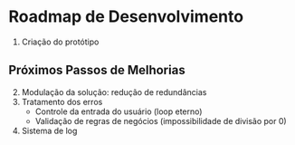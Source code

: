 # Roadmap de Desenvolvimento

1. Criação do protótipo

## Próximos Passos de Melhorias

2. Modulação da solução: redução de redundâncias
3. Tratamento dos erros
    * Controle da entrada do usuário (loop eterno)
    * Validação de regras de negócios (impossibilidade de divisão por 0)
4. Sistema de log